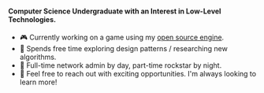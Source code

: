 #### Computer Science Undergraduate with an Interest in Low-Level Technologies.

- :video_game: Currently working on a game using my [open source engine](https://xjge.org/).
- :microscope: Spends free time exploring design patterns / researching new algorithms.
- :guitar: Full-time network admin by day, part-time rockstar by night.
- 💬 Feel free to reach out with exciting opportunities. I'm always looking to learn more!
